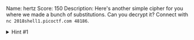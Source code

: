 Name: hertz
Score: 150
Description: Here's another simple cipher for you where we made a bunch of substitutions. Can you decrypt it? Connect with <code>nc 2018shell1.picoctf.com 48186</code>.
<details><summary>Hint #1</summary>NOTE: Flag is not in the usual flag format</details>